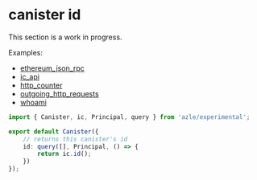 # canister id

This section is a work in progress.

Examples:

-   [ethereum_json_rpc](https://github.com/demergent-labs/azle/tree/main/examples/ethereum_json_rpc)
-   [ic_api](https://github.com/demergent-labs/azle/tree/main/examples/ic_api)
-   [http_counter](https://github.com/demergent-labs/azle/tree/main/examples/motoko_examples/http_counter)
-   [outgoing_http_requests](https://github.com/demergent-labs/azle/tree/main/examples/outgoing_http_requests)
-   [whoami](https://github.com/demergent-labs/azle/tree/main/examples/motoko_examples/whoami)

```typescript
import { Canister, ic, Principal, query } from 'azle/experimental';

export default Canister({
    // returns this canister's id
    id: query([], Principal, () => {
        return ic.id();
    })
});
```
